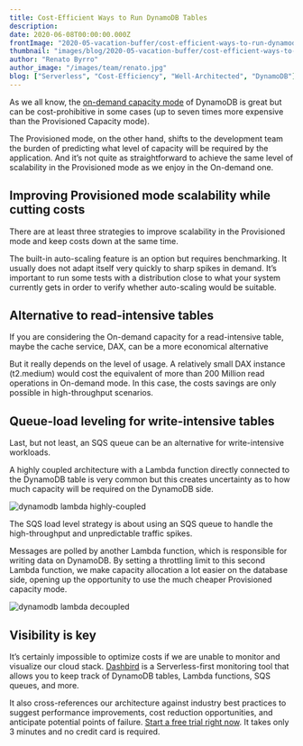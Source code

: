 ```yaml
---
title: Cost-Efficient Ways to Run DynamoDB Tables
description: 
date: 2020-06-08T00:00:00.000Z
frontImage: "2020-05-vacation-buffer/cost-efficient-ways-to-run-dynamodb-tables.png"
thumbnail: "images/blog/2020-05-vacation-buffer/cost-efficient-ways-to-run-dynamodb-tables.png"
author: "Renato Byrro"
author_image: "/images/team/renato.jpg"
blog: ["Serverless", "Cost-Efficiency", "Well-Architected", "DynamoDB"]
---
```


As we all know, the [on-demand capacity mode](https://dashbird.io/knowledge-base/dynamodb/capacity-modes/#on-demand-capacity-mode) of DynamoDB is great but can be cost-prohibitive in some cases (up to seven times more expensive than the Provisioned Capacity mode).

The Provisioned mode, on the other hand, shifts to the development team the burden of predicting what level of capacity will be required by the application. And it’s not quite as straightforward to achieve the same level of scalability in the Provisioned mode as we enjoy in the On-demand one.


## Improving Provisioned mode scalability while cutting costs

There are at least three strategies to improve scalability in the Provisioned mode and keep costs down at the same time.

The built-in auto-scaling feature is an option but requires benchmarking. It usually does not adapt itself very quickly to sharp spikes in demand. It’s important to run some tests with a distribution close to what your system currently gets in order to verify whether auto-scaling would be suitable.


## Alternative to read-intensive tables

If you are considering the On-demand capacity for a read-intensive table, maybe the cache service, DAX, can be a more economical alternative

But it really depends on the level of usage. A relatively small DAX instance (t2.medium) would cost the equivalent of more than 200 Million read operations in On-demand mode. In this case, the costs savings are only possible in high-throughput scenarios.


## Queue-load leveling for write-intensive tables

Last, but not least, an SQS queue can be an alternative for write-intensive workloads.

A highly coupled architecture with a Lambda function directly connected to the DynamoDB table is very common but this creates uncertainty as to how much capacity will be required on the DynamoDB side.

![dynamodb lambda highly-coupled](/images/blog/2020-05-vacation-buffer/dynamodb-lambda-highly-coupled.png "dynamodb lambda highly-coupled")

The SQS load level strategy is about using an SQS queue to handle the high-throughput and unpredictable traffic spikes.

Messages are polled by another Lambda function, which is responsible for writing data on DynamoDB. By setting a throttling limit to this second Lambda function, we make capacity allocation a lot easier on the database side, opening up the opportunity to use the much cheaper Provisioned capacity mode.

![dynamodb lambda decoupled](/images/blog/2020-05-vacation-buffer/dynamodb-lambda-decoupled.png "dynamodb lambda decoupled")


## Visibility is key

It’s certainly impossible to optimize costs if we are unable to monitor and visualize our cloud stack. [Dashbird](https://dashbird.io/) is a Serverless-first monitoring tool that allows you to keep track of DynamoDB tables, Lambda functions, SQS queues, and more.

It also cross-references our architecture against industry best practices to suggest performance improvements, cost reduction opportunities, and anticipate potential points of failure. [Start a free trial right now](https://dashbird.io/#register). It takes only 3 minutes and no credit card is required.
